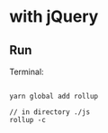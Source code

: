 # with jQuery


## Run 

Terminal: 

```

yarn global add rollup 

// in directory ./js
rollup -c

```